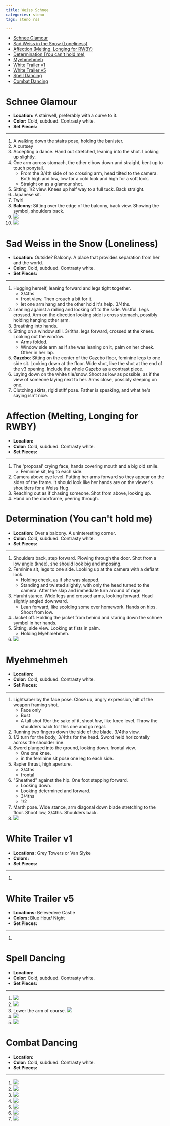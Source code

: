 ```yaml
---
title: Weiss Schnee
categories: steno
tags: steno rss 

---
```


<!-- TOC -->

- [Schnee Glamour](#schnee-glamour)
- [Sad Weiss in the Snow (Loneliness)](#sad-weiss-in-the-snow-loneliness)
- [Affection (Melting, Longing for RWBY)](#affection-melting-longing-for-rwby)
- [Determination (You can't hold me)](#determination-you-cant-hold-me)
- [Myehmehmeh](#myehmehmeh)
- [White Trailer v1](#white-trailer-v1)
- [White Trailer v5](#white-trailer-v5)
- [Spell Dancing](#spell-dancing)
- [Combat Dancing](#combat-dancing)

<!-- /TOC -->

# Schnee Glamour

* **Location:** A stairwell, preferably with a curve to it.
* **Color:** Cold, subdued. Contrasty white.
* **Set Pieces:** 

---

1. A walking down the stairs pose, holding the banister. 
2. A curtsey
3. Accepting a dance. Hand out stretched, leaning into the shot. Looking up slightly.
4. One arm across stomach, the other elbow down and straight, bent up to touch ponytail. 
    - From the 3/4th side of no crossing arm, head tilted to the camera. Both high and low, low for a cold look and high for a soft look.
    - Straight on as a glamour shot. 
5. Sitting, 1/2 view. Knees up half way to a full tuck. Back straight. 
6. Japanese sit.
7. Twirl
8. **Balcony**: Sitting over the edge of the balcony, back view. Showing the symbol, shoulders back.
9. ![](https://i.imgur.com/zVUZZdn.jpg)
10. ![](https://i.imgur.com/a6QFlwf.jpg)

# Sad Weiss in the Snow (Loneliness)

* **Location:** Outside? Balcony. A place that provides separation from her and the world.
* **Color:** Cold, subdued. Contrasty white.
* **Set Pieces:** 

---

1. Hugging herself, leaning forward and legs tight together. 
    - 3/4ths
    - front view. Then crouch a bit for it.
    - let one arm hang and the other hold it's help. 3/4ths.
2. Leaning against a railing and looking off to the side. Wistful. Legs crossed. Arm on the direction looking side is cross stomach, possibly holding hanging other arm. 
3. Breathing into hands.
4. Sitting on a window still. 3/4ths. legs forward, crossed at the knees. Looking out the window.
    - Arms folded.
    - Window side arm as if she was leaning on it, palm on her cheek. Other in her lap.
5. **Gazebo**: Sitting on the center of the Gazebo floor, feminine legs to one side sit. Looking down at the floor. Wide shot, like the shot at the end of the v3 opening. Include the whole Gazebo as a contrast piece. 
6. Laying down on the white tile/snow. Shoot as low as possible, as if the view of someone laying next to her. Arms close, possibly sleeping on one. 
7. Clutching skirts, rigid stiff pose. Father is speaking, and what he's saying isn't nice. 

# Affection (Melting, Longing for RWBY)

* **Location:** 
* **Color:** Cold, subdued. Contrasty white.
* **Set Pieces:** 

---

1. The 'proposal' crying face, hands covering mouth and a big old smile. 
    - Feminine sit, leg to each side. 
2. Camera above eye level. Putting her arms forward so they appear on the sides of the frame. It should look like her hands are on the viewer's shoulders for a Weiss Hug.
3. Reaching out as if chasing someone. Shot from above, looking up.
4. Hand on the doorframe, peering through. 

# Determination (You can't hold me)

* **Location:** Over a balcony. A uninteresting corner.
* **Color:** Cold, subdued. Contrasty white.
* **Set Pieces:** 

---

1. Shoulders back, step forward. Plowing through the door. Shot from a low angle (knee), she should look big and imposing. 
2. Feminine sit, legs to one side. Looking up at the camera with a defiant look. 
    - Holding cheek, as if she was slapped.
    - Standing and twisted slightly, with only the head turned to the camera. After the slap and immediate turn around of rage.
3. Haruhi stance. Wide legs and crossed arms, looking forward. Head slightly angled downward.
    - Lean forward, like scolding some over homework. Hands on hips. Shoot from low.
4. Jacket off. Holding the jacket from behind and staring down the schnee symbol in her hands.
5. Sitting, side view. Looking at fists in palm.
    - Holding Myehmehmeh.
6. ![](https://i.imgur.com/0lCvliS.jpg)

# Myehmehmeh

* **Location:** 
* **Color:** Cold, subdued. Contrasty white.
* **Set Pieces:** 

---

1. Lightsaber by the face pose. Close up, angry expression, hilt of the weapon framing shot.
    - Face only
    - Bust
    - A tall shot f9or the sake of it, shoot *low*, like knee level. Throw the shoulders back for this one and go regal.
2. Running two fingers down the side of the blade. 3/4ths view.
3. 1/2 turn for the body, 3/4ths for the head. Sword held horizontally across the shoulder line. 
4. Sword plunged into the ground, looking down. frontal view.
    - One one knee.
    - in the feminine sit pose one leg to each side. 
5. Rapier thrust, high aperture. 
    - 3/4ths 
    - frontal
6. "Sheathed" against the hip. One foot stepping forward. 
    - Looking down.
    - Looking determined and forward.
    - 3/4ths
    - 1/2
7. Marth pose. Wide stance, arm diagonal down blade stretching to the floor. Shoot low, 3/4ths. Shoulders back.
8. ![](https://i.imgur.com/ko4XvZ3.png)

# White Trailer v1

* **Locations:** Grey Towers or Van Slyke
* **Colors:** 
* **Set Pieces:** 

---

1. 

# White Trailer v5

* **Locations:** Belevedere Castle
* **Colors:** Blue Hour/ Night
* **Set Pieces:** 

---

1. 

# Spell Dancing

* **Location:** 
* **Color:** Cold, subdued. Contrasty white.
* **Set Pieces:** 

---

1. ![](https://i.imgur.com/mK5dcKD.jpg)
2. ![](https://i.imgur.com/ogu81IK.png)
3. Lower the arm of course. ![](https://i.imgur.com/MVMDVd7.png)
4. ![](https://i.imgur.com/SMSor0q.jpg)
5. ![](https://i.imgur.com/RKafpf2.png)

# Combat Dancing

* **Location:** 
* **Color:** Cold, subdued. Contrasty white.
* **Set Pieces:** 

---

1. ![](https://i.imgur.com/0GzGMln.jpg)
2. ![](https://i.imgur.com/VT0Iog1.jpg)
3. ![](https://i.imgur.com/w1B8uOi.jpg)
4. ![](https://i.imgur.com/JlNZdOv.png)
5. ![](https://i.imgur.com/OYfthVS.jpg)
6. ![](https://i.imgur.com/kbS49xW.jpg)
7. ![](https://i.imgur.com/AQXHjD0.png)